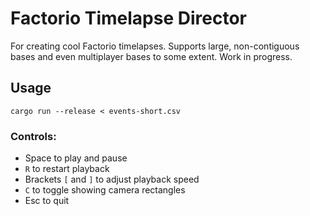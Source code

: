 # Factorio Timelapse Director

For creating cool Factorio timelapses.
Supports large, non-contiguous bases and even multiplayer 
bases to some extent. Work in progress.

## Usage

`cargo run --release < events-short.csv`

### Controls:

  - Space to play and pause
  - `R` to restart playback
  - Brackets `[` and `]` to adjust playback speed
  - `C` to toggle showing camera rectangles
  - Esc to quit
